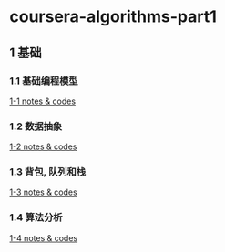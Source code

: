 # coursera-algorithms-part1

## 1 基础

### 1.1 基础编程模型
[1-1 notes & codes](https://github.com/timtingwei/coursera-algorithms-part1/tree/master/ch1/1-1)

### 1.2 数据抽象
[1-2 notes & codes](https://github.com/timtingwei/coursera-algorithms-part1/tree/master/ch1/1-2)

### 1.3 背包, 队列和栈

[1-3 notes & codes](https://github.com/timtingwei/coursera-algorithms-part1/tree/master/ch1/1-3)

### 1.4 算法分析

[1-4 notes & codes](https://github.com/timtingwei/coursera-algorithms-part1/tree/master/ch1/1-4)
